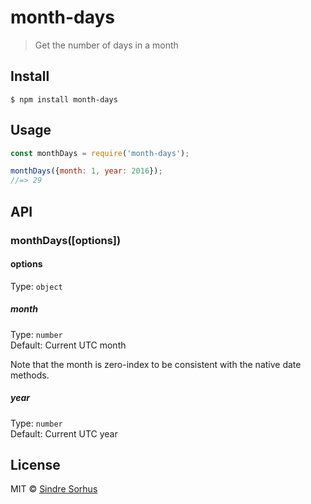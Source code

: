 # month-days

> Get the number of days in a month


## Install

```
$ npm install month-days
```


## Usage

```js
const monthDays = require('month-days');

monthDays({month: 1, year: 2016});
//=> 29
```


## API

### monthDays([options])

#### options

Type: `object`

##### month

Type: `number`<br>
Default: Current UTC month

Note that the month is zero-index to be consistent with the native date methods.

##### year

Type: `number`<br>
Default: Current UTC year


## License

MIT © [Sindre Sorhus](https://sindresorhus.com)
